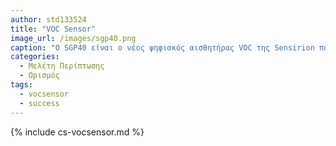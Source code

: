 ```yaml
---
author: std133524
title: "VOC Sensor"
image_url: /images/sgp40.png
caption: "O SGP40 είναι ο νέος ψηφιακός αισθητήρας VOC της Sensirion που έχει σχεδιαστεί για εύκολη ενσωμάτωση σε συσκευές καθαρισμού αέρα"
categories:
  - Μελέτη Περίπτωσης
  - Ορισμός
tags:
  - vocsensor 
  - success
---
```


{% include cs-vocsensor.md %}

